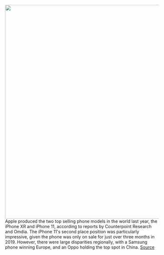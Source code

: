 <img src='https://cdn.vox-cdn.com/thumbor/s9HX5CWof2fv80O9fENKe5pXtXg=/0x0:2040x1360/1200x800/filters:focal(877x866:1203x1192)/cdn.vox-cdn.com/uploads/chorus_image/image/66397697/akrales_181019_3014_0770.0.jpg' width='700px' /><br/>
Apple produced the two top selling phone models in the world last year, the iPhone XR and iPhone 11, according to reports by Counterpoint Research and Omdia. The iPhone 11's second place position was particularly impressive, given the phone was only on sale for just over three months in 2019. However, there were large disparities regionally, with a Samsung phone winning Europe, and an Oppo holding the top spot in China.
<a href='https://www.theverge.com/2020/2/28/21157386/iphone-best-selling-phone-worldwide-xr-11-samsung-a-series-counterpoint-research'> Source <a/>